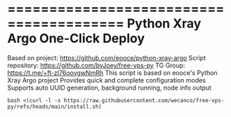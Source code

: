 ========================================
    Python Xray Argo One-Click Deploy  
========================================
Based on project: https://github.com/eooce/python-xray-argo
Script repository: https://github.com/byJoey/free-vps-py
TG Group: https://t.me/+ft-zI76oovgwNmRh
This script is based on eooce's Python Xray Argo project
Provides quick and complete configuration modes
Supports auto UUID generation, background running, node info output

```
bash <(curl -l -s https://raw.githubusercontent.com/wecanco/free-vps-py/refs/heads/main/install.sh)
```
